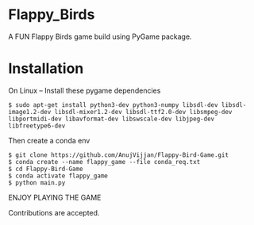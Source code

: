 # Flappy_Birds
A FUN Flappy Birds game build using PyGame package.

# Installation
On Linux –
Install these pygame dependencies
```shell
$ sudo apt-get install python3-dev python3-numpy libsdl-dev libsdl-image1.2-dev libsdl-mixer1.2-dev libsdl-ttf2.0-dev libsmpeg-dev libportmidi-dev libavformat-dev libswscale-dev libjpeg-dev libfreetype6-dev
```

Then create a conda env

```shell
$ git clone https://github.com/AnujVijjan/Flappy-Bird-Game.git
$ conda create --name flappy_game --file conda_req.txt
$ cd Flappy-Bird-Game
$ conda activate flappy_game
$ python main.py
```
ENJOY PLAYING THE GAME


Contributions are accepted.
